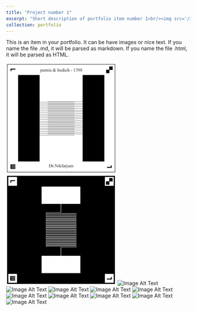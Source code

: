```yaml
---
title: "Project number 1"
excerpt: "Short description of portfolio item number 1<br/><img src='/images/1.PNG'>"
collection: portfolio
---
```


This is an item in your portfolio. It can be have images or nice text. If you name the file .md, it will be parsed as markdown. If you name the file .html, it will be parsed as HTML. 

<img src='/images/projet1_1.PNG' alt="Image Alt Text" style="max-width: 300px; height: auto;">

<img src='/images/projet1_2.PNG' alt="Image Alt Text" style="max-width: 300px; height: auto;">

<img src='/images/projet1_3.PNG' alt="Image Alt Text" style="max-width: 300px; height: auto;">

<img src='/images/projet1_4.PNG' alt="Image Alt Text" style="max-width: 300px; height: auto;">

<img src='/images/projet1_5.PNG' alt="Image Alt Text" style="max-width: 300px; height: auto;">

<img src='/images/projet1_6.PNG' alt="Image Alt Text" style="max-width: 300px; height: auto;">

<img src='/images/projet1_7.PNG' alt="Image Alt Text" style="max-width: 300px; height: auto;">

<img src='/images/projet1_8.PNG' alt="Image Alt Text" style="max-width: 300px; height: auto;">

<img src='/images/projet1_9.PNG' alt="Image Alt Text" style="max-width: 300px; height: auto;">

<img src='/images/projet1_10.PNG' alt="Image Alt Text" style="max-width: 300px; height: auto;">

<img src='/images/projet1_11.PNG' alt="Image Alt Text" style="max-width: 300px; height: auto;">

<img src='/images/projet1_12.PNG' alt="Image Alt Text" style="max-width: 300px; height: auto;">




